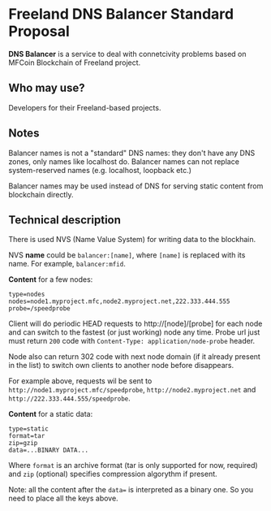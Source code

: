 # Freeland DNS Balancer Standard Proposal

**DNS Balancer** is a service to deal with connetcivity problems based on MFCoin Blockchain of Freeland project.

## Who may use?

Developers for their Freeland-based projects.

## Notes

Balancer names is not a "standard" DNS names: they don't have any DNS zones, only names like localhost do. Balancer names can not replace system-reserved names (e.g. localhost, loopback etc.)

Balancer names may be used instead of DNS for serving static content from blockchain directly.

## Technical description

There is used NVS (Name Value System) for writing data to the blockhain.

NVS **name** could be `balancer:[name]`, where `[name]` is replaced with its name. For example, `balancer:mfid`.

**Content** for a few nodes:
```
type=nodes
nodes=node1.myproject.mfc,node2.myproject.net,222.333.444.555
probe=/speedprobe
```

Client will do periodic HEAD requests to http://[node]/[probe] for each node and can switch to the fastest (or just working) node any time. Probe url just must return `200` code with `Content-Type: application/node-probe` header.

Node also can return 302 code with next node domain (if it already present in the list) to switch own clients to another node before disappears.

For example above, requests wil be sent to `http://node1.myproject.mfc/speedprobe`, `http://node2.myproject.net` and `http://222.333.444.555/speedprobe`.

**Content** for a static data:
```
type=static
format=tar
zip=gzip
data=...BINARY DATA...
```

Where `format` is an archive format (tar is only supported for now, required) and `zip` (optional) specifies compression algorythm if present.

Note: all the content after the `data=` is interpreted as a binary one. So you need to place all the keys above.

